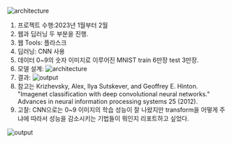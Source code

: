 


![architecture](https://github.com/user-attachments/assets/96c7bbcf-039a-47db-84a5-e9f58756f54d)


1. 프로젝트 수행:2023년 1월부터 2월
2. 웹과 딥러닝 두 부분을 진행.
3. 웹 Tools: 플라스크
4. 딥러닝: CNN 사용
5. 데이터 0~9의 숫자 이미지로 이루어진 MNIST train 6만장 test 3만장.
6. 모델 설계:
![architecture](https://github.com/user-attachments/assets/2bee3b4b-2351-475b-a230-a8044ae8cd0a)
7. 결과:
![output](https://github.com/user-attachments/assets/3be509b7-28fc-40e5-b473-8c9b13c39332)
8. 참고는 Krizhevsky, Alex, Ilya Sutskever, and Geoffrey E. Hinton. "Imagenet classification with deep convolutional neural networks." Advances in neural information processing systems 25 (2012).
9. 고찰: CNN으로는 0~9 이미지의 학습 성능이 잘 나왔지만 transform을 어떻게 주냐에 따라서 성능을 감소시키는 기법들이 뭐인지 리포트하고 싶었다.

![output](https://github.com/user-attachments/assets/31be173d-d11e-410f-ab1f-e1cbf4998e4b)
